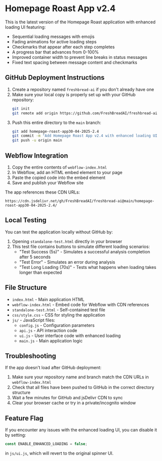 # Homepage Roast App v2.4

This is the latest version of the Homepage Roast application with enhanced loading UI featuring:

- Sequential loading messages with emojis
- Fading animations for active loading steps
- Checkmarks that appear after each step completes
- A progress bar that advances from 0-100%
- Improved container width to prevent line breaks in status messages
- Fixed text spacing between message content and checkmarks

## GitHub Deployment Instructions

1. Create a repository named `freshbread-ai` if you don't already have one
2. Make sure your local copy is properly set up with your GitHub repository:
   ```bash
   git init
   git remote add origin https://github.com/FreshBreadAI/freshbread-ai.git
   ```
3. Push this entire directory to the `main` branch:
   ```bash
   git add homepage-roast-app30-04-2025-2.4
   git commit -m "Add Homepage Roast App v2.4 with enhanced loading UI"
   git push -u origin main
   ```

## Webflow Integration

1. Copy the entire contents of `webflow-index.html` 
2. In Webflow, add an HTML embed element to your page
3. Paste the copied code into the embed element
4. Save and publish your Webflow site

The app references these CDN URLs:
```
https://cdn.jsdelivr.net/gh/FreshBreadAI/freshbread-ai@main/homepage-roast-app30-04-2025-2.4/
```

## Local Testing

You can test the application locally without GitHub by:

1. Opening `standalone-test.html` directly in your browser
2. This test file contains buttons to simulate different loading scenarios:
   - "Test Success (5s)" - Simulates a successful analysis completion after 5 seconds
   - "Test Error" - Simulates an error during analysis
   - "Test Long Loading (70s)" - Tests what happens when loading takes longer than expected

## File Structure

- `index.html` - Main application HTML
- `webflow-index.html` - Embed code for Webflow with CDN references
- `standalone-test.html` - Self-contained test file
- `css/style.css` - CSS for styling the application
- `js/` - JavaScript files:
  - `config.js` - Configuration parameters
  - `api.js` - API interaction code
  - `ui.js` - User interface code with enhanced loading
  - `main.js` - Main application logic

## Troubleshooting

If the app doesn't load after GitHub deployment:
1. Make sure your repository name and branch match the CDN URLs in `webflow-index.html`
2. Check that all files have been pushed to GitHub in the correct directory structure
3. Wait a few minutes for GitHub and jsDelivr CDN to sync
4. Clear your browser cache or try in a private/incognito window

## Feature Flag

If you encounter any issues with the enhanced loading UI, you can disable it by setting:
```javascript
const ENABLE_ENHANCED_LOADING = false;
```
in `js/ui.js`, which will revert to the original spinner UI.

